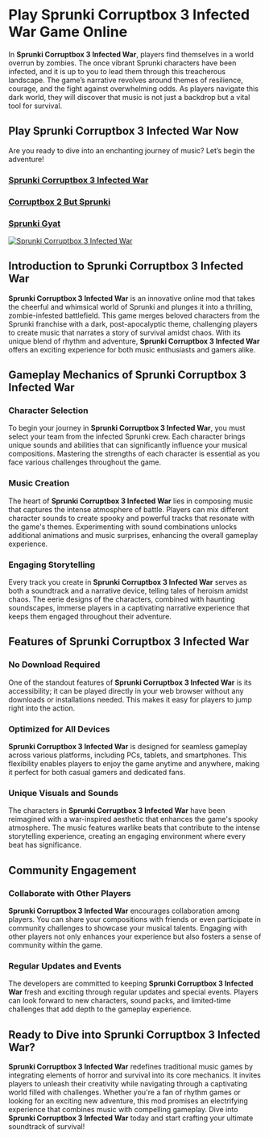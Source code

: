 

# Play Sprunki Corruptbox 3 Infected War Game Online

In **Sprunki Corruptbox 3 Infected War**, players find themselves in a world overrun by zombies. The once vibrant Sprunki characters have been infected, and it is up to you to lead them through this treacherous landscape. The game’s narrative revolves around themes of resilience, courage, and the fight against overwhelming odds. As players navigate this dark world, they will discover that music is not just a backdrop but a vital tool for survival.

## Play Sprunki Corruptbox 3 Infected War Now
Are you ready to dive into an enchanting journey of music? Let’s begin the adventure!

### [Sprunki Corruptbox 3 Infected War](https://sprunkisinner.org/sprunki-corruptbox-3-infected-war)
### [Corruptbox 2 But Sprunki](https://sprunkisinner.org/corruptbox-2-but-sprunki)
### [Sprunki Gyat](https://sprunkisinner.org/sprunki-gyat)

[![Sprunki Corruptbox 3 Infected War](https://sprunkisinner.org/_nuxt/sprunki-corruptbox-3-infected-war.CMJcWQbS.webp)](https://sprunkisinner.org/sprunki-corruptbox-3-infected-war)

## Introduction to Sprunki Corruptbox 3 Infected War

**Sprunki Corruptbox 3 Infected War** is an innovative online mod that takes the cheerful and whimsical world of Sprunki and plunges it into a thrilling, zombie-infested battlefield. This game merges beloved characters from the Sprunki franchise with a dark, post-apocalyptic theme, challenging players to create music that narrates a story of survival amidst chaos. With its unique blend of rhythm and adventure, **Sprunki Corruptbox 3 Infected War** offers an exciting experience for both music enthusiasts and gamers alike.

## Gameplay Mechanics of Sprunki Corruptbox 3 Infected War

### Character Selection

To begin your journey in **Sprunki Corruptbox 3 Infected War**, you must select your team from the infected Sprunki crew. Each character brings unique sounds and abilities that can significantly influence your musical compositions. Mastering the strengths of each character is essential as you face various challenges throughout the game.

### Music Creation

The heart of **Sprunki Corruptbox 3 Infected War** lies in composing music that captures the intense atmosphere of battle. Players can mix different character sounds to create spooky and powerful tracks that resonate with the game's themes. Experimenting with sound combinations unlocks additional animations and music surprises, enhancing the overall gameplay experience.

### Engaging Storytelling

Every track you create in **Sprunki Corruptbox 3 Infected War** serves as both a soundtrack and a narrative device, telling tales of heroism amidst chaos. The eerie designs of the characters, combined with haunting soundscapes, immerse players in a captivating narrative experience that keeps them engaged throughout their adventure.

## Features of Sprunki Corruptbox 3 Infected War

### No Download Required

One of the standout features of **Sprunki Corruptbox 3 Infected War** is its accessibility; it can be played directly in your web browser without any downloads or installations needed. This makes it easy for players to jump right into the action.

### Optimized for All Devices

**Sprunki Corruptbox 3 Infected War** is designed for seamless gameplay across various platforms, including PCs, tablets, and smartphones. This flexibility enables players to enjoy the game anytime and anywhere, making it perfect for both casual gamers and dedicated fans.

### Unique Visuals and Sounds

The characters in **Sprunki Corruptbox 3 Infected War** have been reimagined with a war-inspired aesthetic that enhances the game's spooky atmosphere. The music features warlike beats that contribute to the intense storytelling experience, creating an engaging environment where every beat has significance.

## Community Engagement

### Collaborate with Other Players

**Sprunki Corruptbox 3 Infected War** encourages collaboration among players. You can share your compositions with friends or even participate in community challenges to showcase your musical talents. Engaging with other players not only enhances your experience but also fosters a sense of community within the game.

### Regular Updates and Events

The developers are committed to keeping **Sprunki Corruptbox 3 Infected War** fresh and exciting through regular updates and special events. Players can look forward to new characters, sound packs, and limited-time challenges that add depth to the gameplay experience.

## Ready to Dive into Sprunki Corruptbox 3 Infected War?

**Sprunki Corruptbox 3 Infected War** redefines traditional music games by integrating elements of horror and survival into its core mechanics. It invites players to unleash their creativity while navigating through a captivating world filled with challenges. Whether you're a fan of rhythm games or looking for an exciting new adventure, this mod promises an electrifying experience that combines music with compelling gameplay. Dive into **Sprunki Corruptbox 3 Infected War** today and start crafting your ultimate soundtrack of survival!
